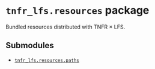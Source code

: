 # `tnfr_lfs.resources` package
Bundled resources distributed with TNFR × LFS.

## Submodules
- [`tnfr_lfs.resources.paths`](paths/index.md)

